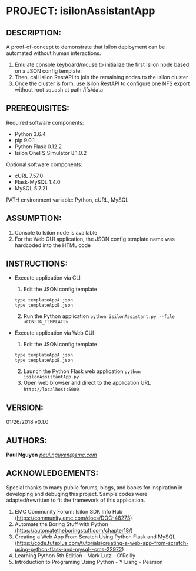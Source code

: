 # PROJECT: isilonAssistantApp

## DESCRIPTION:

A proof-of-concept to demonstrate that Isilon deployment can be automated without human interactions.

1. Emulate console keyboard/mouse to initialize the first Isilon node based on a JSON config template.
2. Then, call Isilon RestAPI to join the remaining nodes to the Isilon cluster
3. Once the cluster is form, use Isilon RestAPI to configure one NFS export without root squash at path /ifs/data

## PREREQUISITES:

Required software components:
* Python 3.6.4
* pip 9.0.1
* Python Flask 0.12.2
* Isilon OneFS Simulator 8.1.0.2

Optional software components:
* cURL 7.57.0
* Flask-MySQL 1.4.0
* MySQL 5.7.21

PATH environment variable: Python, cURL, MySQL

## ASSUMPTION:

1. Console to Isilon node is available
2. For the Web GUI application, the JSON config template name was hardcoded into the HTML code

## INSTRUCTIONS:

* Execute application via CLI
	1. Edit the JSON config template
	```
	type templateAppA.json
	type templateAppB.json
	```
	2. Run the Python application
	`python isilonAssistant.py --file <CONFIG_TEMPLATE>`

* Execute application via Web GUI
	1. Edit the JSON config template
	```
	type templateAppA.json
	type templateAppB.json
	```
	2. Launch the Python Flask web application
	`python isilonAssistantApp.py`
	3. Open web browser and direct to the application URL
	`http://localhost:5000`

## VERSION:

01/26/2018 v0.1.0

## AUTHORS:

**Paul Nguyen**
*paul.nguyen@emc.com*

## ACKNOWLEDGEMENTS:

Special thanks to many public forums, blogs, and books for inspiration in developing and debuging this project. Sample codes were adapted/rewritten to fit the framework of this application.

1. EMC Community Forum: Isilon SDK Info Hub (https://community.emc.com/docs/DOC-48273)
2. Automate the Boring Stuff with Python (https://automatetheboringstuff.com/chapter18/)
3. Creating a Web App From Scratch Using Python Flask and MySQL (https://code.tutsplus.com/tutorials/creating-a-web-app-from-scratch-using-python-flask-and-mysql--cms-22972)
4. Learning Python 5th Edition - Mark Lutz - O'Reilly
5. Introduction to Programing Using Python - Y Liang - Pearson